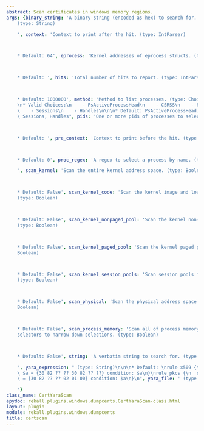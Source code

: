 ```yaml
---
abstract: Scan certificates in windows memory regions.
args: {binary_string: 'A binary string (encoded as hex) to search for. e.g. 000102[1-200]0506
    (type: String)

    ', context: 'Context to print after the hit. (type: IntParser)



    * Default: 64', eprocess: 'Kernel addresses of eprocess structs. (type: ArrayIntParser)



    * Default: ', hits: 'Total number of hits to report. (type: IntParser)



    * Default: 1000000', method: "Method to list processes. (type: ChoiceArray)\n\n\
    \n* Valid Choices:\n    - PsActiveProcessHead\n    - CSRSS\n    - PspCidTable\n\
    \    - Sessions\n    - Handles\n\n\n* Default: PsActiveProcessHead, CSRSS, PspCidTable,\
    \ Sessions, Handles", pids: 'One or more pids of processes to select. (type: ArrayIntParser)



    * Default: ', pre_context: 'Context to print before the hit. (type: IntParser)



    * Default: 0', proc_regex: 'A regex to select a process by name. (type: RegEx)

    ', scan_kernel: 'Scan the entire kernel address space. (type: Boolean)



    * Default: False', scan_kernel_code: 'Scan the kernel image and loaded drivers.
    (type: Boolean)



    * Default: False', scan_kernel_nonpaged_pool: 'Scan the kernel non-paged pool.
    (type: Boolean)



    * Default: False', scan_kernel_paged_pool: 'Scan the kernel paged pool. (type:
    Boolean)



    * Default: False', scan_kernel_session_pools: 'Scan session pools for all processes.
    (type: Boolean)



    * Default: False', scan_physical: 'Scan the physical address space only. (type:
    Boolean)



    * Default: False', scan_process_memory: 'Scan all of process memory. Uses process
    selectors to narrow down selections. (type: Boolean)



    * Default: False', string: 'A verbatim string to search for. (type: String)

    ', yara_expression: " (type: String)\n\n\n* Default: \nrule x509 {\n  strings:\
    \ $a = {30 82 ?? ?? 30 82 ?? ??} condition: $a\n}\nrule pkcs {\n  strings: $a\
    \ = {30 82 ?? ?? 02 01 00} condition: $a\n}\n", yara_file: ' (type: String)

    '}
class_name: CertYaraScan
epydoc: rekall.plugins.windows.dumpcerts.CertYaraScan-class.html
layout: plugin
module: rekall.plugins.windows.dumpcerts
title: certscan
---
```

